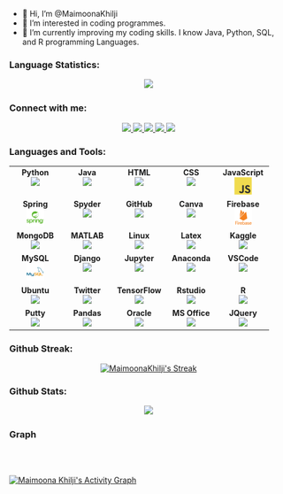 - 👋 Hi, I’m @MaimoonaKhilji
- 👀 I’m interested in coding programmes.
- 🌱 I’m currently improving my coding skills. I know Java, Python, SQL, and R programming Languages.

<!---
MaimoonaKhilji/MaimoonaKhilji is a ✨ special ✨ repository because its `README.md` (this file) appears on your GitHub profile.
You can click the Preview link to take a look at your changes.
--->
<!-- <img src="https://github-readme-stats.vercel.app/api/top-langs?username=MaimoonaKhilji&theme=dark"/> -->
### Language Statistics:
<div align="center">
<img src="https://github-readme-stats.vercel.app/api/top-langs/?username=MaimoonaKhilji&langs_count=8&count_private=true&layout=compact&theme=react&hide_border=true&bg_color=0D1117"/>
</div>



### Connect with me:
<div align="center">
<a href="https://www.linkedin.com/in/maimoona-khilji/">
    <img height="50" src="https://cdn2.iconfinder.com/data/icons/social-icon-3/512/social_style_3_in-306.png"/>
</a>
<a href="maimoon.khilji@gmail.com">
    <img height="50" src="https://user-images.githubusercontent.com/64362437/187196042-9412563a-ff01-4622-97ea-3463f77490de.png"/>
</a>
<a href="https://www.quora.com/profile/Maimoona-Khilji">
    <img height="50" src="https://user-images.githubusercontent.com/64362437/187198130-cf790c34-935d-4ad8-a25b-c8b5777681be.png"/>
</a>

<a href="https://twitter.com/MaimoonaKhilji">
    <img height="50" src="https://user-images.githubusercontent.com/64362437/187197865-87e0d289-518a-4412-a77e-50fb9d10519a.png"/>
</a>


<a href="https://www.fiverr.com/maimoonakhilji">
    <img height="50" src="https://user-images.githubusercontent.com/64362437/187228968-5408ab2d-227d-4f24-b1c2-b80be66fedb7.png"/>
</a>
    </div>


### Languages and Tools:

<table width="320px" align="center">
    <tbody>
        <tr valign="top">
            <td width="80px" align="center">
            <span><strong>Python</strong></span><br>
            <img height="32px" src="https://cdn.jsdelivr.net/gh/devicons/devicon/icons/python/python-original.svg">
            </td>
            <td width="80px" align="center">
            <span><strong>Java</strong></span><br>
            <img height="32" src="https://cdn.jsdelivr.net/gh/devicons/devicon/icons/java/java-original.svg">
            </td>
            <td width="80px" align="center">
            <span><strong>HTML</strong></span><br>
            <img height="32" src="https://cdn.jsdelivr.net/gh/devicons/devicon/icons/html5/html5-original.svg">
            </td>
            <td width="80px" align="center">
            <span><strong>CSS</strong></span><br>
            <img height="32px" src="https://cdn.jsdelivr.net/gh/devicons/devicon/icons/css3/css3-original.svg">
            </td>
            <td width="80px" align="center">
            <span><strong>JavaScript</strong></span><br>
            <img height="32px" src="https://github.com/devicons/devicon/blob/master/icons/javascript/javascript-original.svg">
            </td>
        </tr>
        <tr valign="top">
            <td width="80px" align="center">
            <span><strong>Spring</strong></span><br>
            <img height="32px" src="https://github.com/devicons/devicon/blob/master/icons/spring/spring-original-wordmark.svg">
            </td>
            <td width="80px" align="center">
            <span><strong>Spyder</strong></span><br>
            <img height="32px" src="https://user-images.githubusercontent.com/64362437/189606958-0e4ca97f-8c35-4dfb-b658-f9a73cae141c.png">
            </td>
            <td width="80px" align="center">
            <span><strong>GitHub</strong></span><br>
            <img height="32px" src="https://user-images.githubusercontent.com/3369400/139447912-e0f43f33-6d9f-45f8-be46-2df5bbc91289.png">
            <td width="80px" align="center">
            <span><strong>Canva</strong></span><br>
            <img height="32px" src="https://cdn.jsdelivr.net/gh/devicons/devicon/icons/canva/canva-original.svg">
            </td>
            <td width="80px" align="center">
            <span><strong>Firebase</strong></span><br>
            <img height="32px" src="https://github.com/devicons/devicon/blob/master/icons/firebase/firebase-plain-wordmark.svg">
            </td>
        </tr>
        <tr valign="top">
            <td width="80px" align="center">
            <span><strong>MongoDB</strong></span><br>
            <img height="32px" src="https://cdn.jsdelivr.net/gh/devicons/devicon/icons/mongodb/mongodb-original-wordmark.svg">
            </td>
            <td width="80px" align="center">
            <span><strong>MATLAB</strong></span><br>
            <img height="32px" src="https://cdn.jsdelivr.net/gh/devicons/devicon/icons/matlab/matlab-original.svg">
            </td>
            <td width="80px" align="center">
            <span><strong>Linux</strong></span><br>
            <img height="32px" src="https://cdn.jsdelivr.net/gh/devicons/devicon/icons/linux/linux-original.svg">
            <td width="80px" align="center">
            <span><strong>Latex</strong></span><br>
            <img height="32px" src="https://cdn.jsdelivr.net/gh/devicons/devicon/icons/latex/latex-original.svg">
            </td>
            <td width="80px" align="center">
            <span><strong>Kaggle</strong></span><br>
            <img height="32px" src="https://cdn.jsdelivr.net/gh/devicons/devicon/icons/kaggle/kaggle-original-wordmark.svg">
            </td>
        </tr>
        <tr valign="top">
            <td width="80px" align="center">
            <span><strong>MySQL</strong></span><br>
            <img height="32px" src="https://github.com/devicons/devicon/blob/master/icons/mysql/mysql-original-wordmark.svg">
            </td>
            <td width="80px" align="center">
            <span><strong>Django</strong></span><br>
            <img height="32px" src="https://cdn.jsdelivr.net/gh/devicons/devicon/icons/django/django-plain.svg">
            </td>
            <td width="80px" align="center">
            <span><strong>Jupyter</strong></span><br>
            <img height="32px" src="https://cdn.jsdelivr.net/gh/devicons/devicon/icons/jupyter/jupyter-original-wordmark.svg">
            <td width="80px" align="center">
            <span><strong>Anaconda</strong></span><br>
            <img height="32px" src="https://cdn.jsdelivr.net/gh/devicons/devicon/icons/anaconda/anaconda-original.svg">
            </td>
            <td width="80px" align="center">
            <span><strong>VSCode</strong></span><br>
            <img height="32px" src="https://cdn.jsdelivr.net/gh/devicons/devicon/icons/vscode/vscode-original-wordmark.svg">
            </td>
        </tr>
         <tr valign="top">
            <td width="80px" align="center">
            <span><strong>Ubuntu</strong></span><br>
            <img height="32px" src="https://cdn.jsdelivr.net/gh/devicons/devicon/icons/ubuntu/ubuntu-plain-wordmark.svg">
            </td>
            <td width="80px" align="center">
            <span><strong>Twitter</strong></span><br>
            <img height="32px" src="https://cdn.jsdelivr.net/gh/devicons/devicon/icons/twitter/twitter-original.svg">
            </td>
            <td width="80px" align="center">
            <span><strong>TensorFlow</strong></span><br>
            <img height="32px" src="https://cdn.jsdelivr.net/gh/devicons/devicon/icons/tensorflow/tensorflow-original.svg">
            <td width="80px" align="center">
            <span><strong>Rstudio</strong></span><br>
            <img height="32px" src="https://cdn.jsdelivr.net/gh/devicons/devicon/icons/rstudio/rstudio-original.svg">
            </td>
            <td width="80px" align="center">
            <span><strong>R</strong></span><br>
            <img height="32px" src="https://cdn.jsdelivr.net/gh/devicons/devicon/icons/r/r-original.svg">
            </td>
        </tr>
        <tr valign="top">
            <td width="80px" align="center">
            <span><strong>Putty</strong></span><br>
            <img height="32px" src="https://cdn.jsdelivr.net/gh/devicons/devicon/icons/putty/putty-original.svg">
            </td>
            <td width="80px" align="center">
            <span><strong>Pandas</strong></span><br>
            <img height="32px" src="https://cdn.jsdelivr.net/gh/devicons/devicon/icons/pandas/pandas-original-wordmark.svg">
            </td>
            <td width="80px" align="center">
            <span><strong>Oracle</strong></span><br>
            <img height="32px" src="https://cdn.jsdelivr.net/gh/devicons/devicon/icons/oracle/oracle-original.svg">
            <td width="80px" align="center">
            <span><strong>MS Office</strong></span><br>
            <img height="32px" src="https://user-images.githubusercontent.com/64362437/187420204-0e96ffdb-d87d-405c-b37b-722bb8cca027.png">
            </td>
            <td width="80px" align="center">
            <span><strong>JQuery</strong></span><br>
            <img height="32px" src="https://cdn.jsdelivr.net/gh/devicons/devicon/icons/jquery/jquery-original.svg" />
          </td>
        </tr>
    </tbody>
</table>

### Github Streak:
<p align="center">
    <a href="https://github.com/MaimoonaKhilji/github-readme-streak-stats">
    <img title="🔥 Get streak stats for your profile at git.io/streak-stats" alt="MaimoonaKhilji's Streak" src="https://github-readme-streak-stats.herokuapp.com?user=maimoonakhilji&theme=dark&border_radius=5.1"/>
    </a>
</p>


### Github Stats:
<div align="center">
<img src="https://github-readme-stats.vercel.app/api?username=MaimoonaKhilji&show_icons=true&theme=dark"/>
</div>

### Graph
<br/>
<br/>

<a href="https://github.com/MaimoonaKhilji/github-readme-activity-graph"><img alt="Maimoona Khilji's Activity Graph" src="https://activity-graph.herokuapp.com/graph?username=MaimoonaKhilji&bg_color=0D1117&color=5BCDEC&line=5BCDEC&point=FFFFFF&hide_border=true" /></a>

<br/>
<br/>



